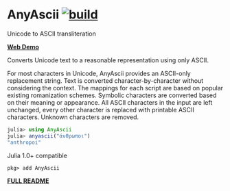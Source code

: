 # AnyAscii [![build](https://travis-ci.com/anyascii/anyascii.svg?branch=master)](https://travis-ci.com/anyascii/anyascii)

Unicode to ASCII transliteration

[**Web Demo**](https://anyascii.com)

Converts Unicode text to a reasonable representation using only ASCII.

For most characters in Unicode, AnyAscii provides an ASCII-only replacement string.
Text is converted character-by-character without considering the context.
The mappings for each script are based on popular existing romanization schemes.
Symbolic characters are converted based on their meaning or appearance.
All ASCII characters in the input are left unchanged,
every other character is replaced with printable ASCII characters.
Unknown characters are removed.

```julia
julia> using AnyAscii
julia> anyascii("άνθρωποι")
"anthropoi"
```

Julia 1.0+ compatible

`pkg> add AnyAscii`

[**FULL README**](https://github.com/anyascii/anyascii)
